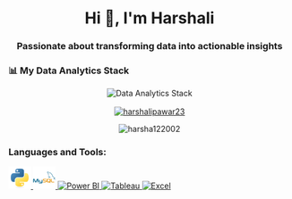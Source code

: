 <h1 align="center">Hi 👋, I'm Harshali</h1>
<h3 align="center">Passionate about transforming data into actionable insights</h3>

<!-- Stack to Build Model Image -->
<h3 align="left">📊 My Data Analytics Stack</h3>
<p align="center">
  <img src="[https://raw.githubusercontent.com/harsha122002/harsha122002/main/assets/data_analytics_stack.png](https://camo.githubusercontent.com/18bb5d25cf11bb71941d7538e0aa2d3192acd2ff7d270e420637f6177b52cc98/68747470733a2f2f6d65646961302e67697068792e636f6d2f6d656469612f76312e59326c6b505463354d4749334e6a45785a6e526c4e6a526a5a7a6c306244427259574e324d6d466a646e687665486778596e68734e7a5a7561484672646e67326447467365695a6c634431324d563970626e526c636d35686246396e61575a66596e6c666157516d593351395a772f783054644f3553316d7365723162496f43662f67697068792e676966)" alt="Data Analytics Stack" width="600"/>
</p>

<!-- LinkedIn -->
<p align="center">
  <a href="https://linkedin.com/in/harshalipawar23" target="blank">
    <img align="center" src="https://img.shields.io/badge/LinkedIn-blue?style=for-the-badge&logo=linkedin&logoColor=white" alt="harshalipawar23"/>
  </a>
</p>

<!-- Profile Views -->
<p align="center"> 
  <img src="https://komarev.com/ghpvc/?username=harsha122002&label=Profile%20views&color=0e75b6&style=flat" alt="harsha122002" /> 
</p>



<!-- Languages and Tools -->
<h3 align="left">Languages and Tools:</h3>
<p align="left">
  <a href="https://www.python.org" target="_blank" rel="noreferrer"> 
    <img src="https://raw.githubusercontent.com/devicons/devicon/master/icons/python/python-original.svg" alt="python" width="40" height="40"/> 
  </a> 
  <a href="https://www.mysql.com/" target="_blank" rel="noreferrer"> 
    <img src="https://raw.githubusercontent.com/devicons/devicon/master/icons/mysql/mysql-original-wordmark.svg" alt="mysql" width="40" height="40"/> 
  </a> 
  <a href="https://powerbi.microsoft.com/" target="_blank" rel="noreferrer"> 
    <img src="https://img.icons8.com/color/48/power-bi.png" alt="Power BI" width="40" height="40"/> 
  </a>
  <a href="https://www.tableau.com/" target="_blank" rel="noreferrer"> 
    <img src="https://img.icons8.com/color/48/tableau-software.png" alt="Tableau" width="40" height="40"/> 
  </a>
  <a href="https://www.microsoft.com/en-us/microsoft-365/excel" target="_blank" rel="noreferrer"> 
    <img src="https://img.icons8.com/color/48/microsoft-excel-2019--v1.png" alt="Excel" width="40" height="40"/> 
  </a>
</p>

